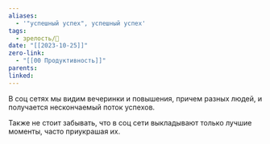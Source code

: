 ```yaml
---
aliases:
  - '"успешный успех", успешный успех'
tags:
  - зрелость/🌱
date: "[[2023-10-25]]"
zero-link:
  - "[[00 Продуктивность]]"
parents: 
linked:
---
```

В соц сетях мы видим вечеринки и повышения, причем разных людей, и получается нескончаемый поток успехов.

Также не стоит забывать, что в соц сети выкладывают только лучшие моменты, часто приукрашая их.